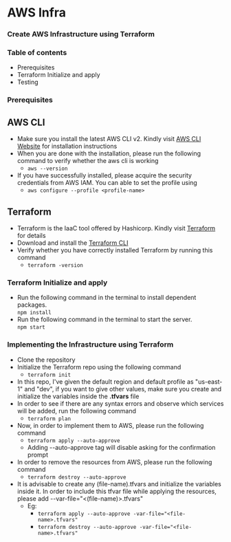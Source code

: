 # AWS Infra

### Create AWS Infrastructure using Terraform

### Table of contents

- Prerequisites
- Terraform Initialize and apply
- Testing

### Prerequisites

## AWS CLI

- Make sure you install the latest AWS CLI v2. Kindly visit [AWS CLI Website](https://aws.amazon.com/cli/) for installation instructions
- When you are done with the installation, please run the following command to verify whether the aws cli is working
  - `aws --version`
- If you have successfully installed, please acquire the security credentials from AWS IAM. You can able to set the profile using
  - `aws configure --profile <profile-name>`

## Terraform

- Terraform is the IaaC tool offered by Hashicorp. Kindly visit [Terraform](https://www.terraform.io/) for details
- Download and install the [Terraform CLI](https://developer.hashicorp.com/terraform/downloads?product_intent=terraform)
- Verify whether you have correctly installed Terraform by running this command
  - `terraform -version`

### Terraform Initialize and apply

- Run the following command in the terminal to install dependent packages.\
  `npm install`
- Run the following command in the terminal to start the server.\
  `npm start`

### Implementing the Infrastructure using Terraform

- Clone the repository
- Initialize the Terraform repo using the following command
  - `terraform init`
- In this repo, I've given the default region and default profile as "us-east-1" and "dev", if you want to give other values, make sure you create and initialize the variables inside the **.tfvars** file
- In order to see if there are any syntax errors and observe which services will be added, run the following command
  - `terraform plan`
- Now, in order to implement them to AWS, please run the following command
  - `terraform apply --auto-approve`
  - Adding --auto-approve tag will disable asking for the confirmation prompt
- In order to remove the resources from AWS, please run the following command
  - `terraform destroy --auto-approve`
- It is advisable to create any (file-name).tfvars and initialize the variables inside it. In order to include this tfvar file while applying the resources, please add --var-file="<(file-name)>.tfvars"
  - Eg:
    - `terraform apply --auto-approve -var-file="<file-name>.tfvars"`
    - `terraform destroy --auto-approve -var-file="<file-name>.tfvars"`
